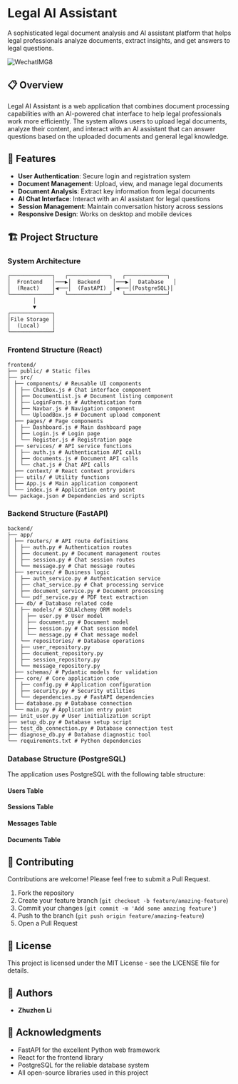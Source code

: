 
# Legal AI Assistant

A sophisticated legal document analysis and AI assistant platform that helps legal professionals analyze documents, extract insights, and get answers to legal questions.

![WechatIMG8](https://github.com/user-attachments/assets/3ab93583-a23d-44b7-8d79-bb4d2dbfa771)

## 📋 Overview

Legal AI Assistant is a web application that combines document processing capabilities with an AI-powered chat interface to help legal professionals work more efficiently. The system allows users to upload legal documents, analyze their content, and interact with an AI assistant that can answer questions based on the uploaded documents and general legal knowledge.

## 🌟 Features

- **User Authentication**: Secure login and registration system
- **Document Management**: Upload, view, and manage legal documents
- **Document Analysis**: Extract key information from legal documents
- **AI Chat Interface**: Interact with an AI assistant for legal questions
- **Session Management**: Maintain conversation history across sessions
- **Responsive Design**: Works on desktop and mobile devices

## 🏗️ Project Structure

### System Architecture
```
┌─────────────┐   ┌─────────────┐   ┌─────────────┐
│  Frontend   │───▶│  Backend    │───▶│  Database   │
│  (React)    │◀───│  (FastAPI)  │◀───│(PostgreSQL)│
└─────────────┘   └─────────────┘   └─────────────┘
        │
        ▼
┌─────────────┐
│File Storage │
│  (Local)    │
└─────────────┘
```

### Frontend Structure (React)
```
frontend/
├── public/ # Static files
├── src/
│ ├── components/ # Reusable UI components
│ │ ├── ChatBox.js # Chat interface component
│ │ ├── DocumentList.js # Document listing component
│ │ ├── LoginForm.js # Authentication form
│ │ ├── Navbar.js # Navigation component
│ │ └── UploadBox.js # Document upload component
│ ├── pages/ # Page components
│ │ ├── Dashboard.js # Main dashboard page
│ │ ├── Login.js # Login page
│ │ └── Register.js # Registration page
│ ├── services/ # API service functions
│ │ ├── auth.js # Authentication API calls
│ │ ├── documents.js # Document API calls
│ │ └── chat.js # Chat API calls
│ ├── context/ # React context providers
│ ├── utils/ # Utility functions
│ ├── App.js # Main application component
│ └── index.js # Application entry point
└── package.json # Dependencies and scripts
 ```
### Backend Structure (FastAPI)
```
backend/
├── app/
│ ├── routers/ # API route definitions
│ │ ├── auth.py # Authentication routes
│ │ ├── document.py # Document management routes
│ │ ├── session.py # Chat session routes
│ │ └── message.py # Chat message routes
│ ├── services/ # Business logic
│ │ ├── auth_service.py # Authentication service
│ │ ├── chat_service.py # Chat processing service
│ │ ├── document_service.py # Document processing
│ │ └── pdf_service.py # PDF text extraction
│ ├── db/ # Database related code
│ │ ├── models/ # SQLAlchemy ORM models
│ │ │ ├── user.py # User model
│ │ │ ├── document.py # Document model
│ │ │ ├── session.py # Chat session model
│ │ │ └── message.py # Chat message model
│ │ └── repositories/ # Database operations
│ │ ├── user_repository.py
│ │ ├── document_repository.py
│ │ ├── session_repository.py
│ │ └── message_repository.py
│ ├── schemas/ # Pydantic models for validation
│ ├── core/ # Core application code
│ │ ├── config.py # Application configuration
│ │ ├── security.py # Security utilities
│ │ └── dependencies.py # FastAPI dependencies
│ ├── database.py # Database connection
│ └── main.py # Application entry point
├── init_user.py # User initialization script
├── setup_db.py # Database setup script
├── test_db_connection.py # Database connection test
├── diagnose_db.py # Database diagnostic tool
└── requirements.txt # Python dependencies

```
### Database Structure (PostgreSQL)

The application uses PostgreSQL with the following table structure:

#### Users Table
#### Sessions Table
#### Messages Table
#### Documents Table


## 🤝 Contributing

Contributions are welcome! Please feel free to submit a Pull Request.

1. Fork the repository
2. Create your feature branch (`git checkout -b feature/amazing-feature`)
3. Commit your changes (`git commit -m 'Add some amazing feature'`)
4. Push to the branch (`git push origin feature/amazing-feature`)
5. Open a Pull Request

## 📄 License

This project is licensed under the MIT License - see the LICENSE file for details.

## 👥 Authors

- **Zhuzhen Li** 

## 🙏 Acknowledgments

- FastAPI for the excellent Python web framework
- React for the frontend library
- PostgreSQL for the reliable database system
- All open-source libraries used in this project